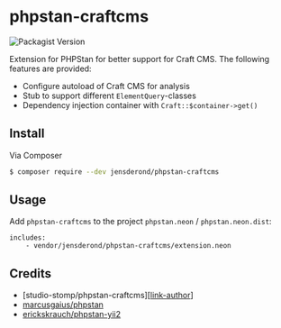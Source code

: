 # phpstan-craftcms

![Packagist Version](https://img.shields.io/packagist/v/jensderond/phpstan-craftcms)

Extension for PHPStan for better support for Craft CMS. The following features are provided:

- Configure autoload of Craft CMS for analysis
- Stub to support different `ElementQuery`-classes
- Dependency injection container with `Craft::$container->get()`

## Install

Via Composer

``` bash
$ composer require --dev jensderond/phpstan-craftcms
```

## Usage

Add `phpstan-craftcms` to the project `phpstan.neon` / `phpstan.neon.dist`:
```neon
includes:
    - vendor/jensderond/phpstan-craftcms/extension.neon
```

## Credits

- [studio-stomp/phpstan-craftcms][[link-author](https://github.com/studio-stomp/phpstan-craftcms)]
- [marcusgaius/phpstan](https://github.com/marcusgaius/phpstan)
- [erickskrauch/phpstan-yii2](https://github.com/erickskrauch/phpstan-yii2)
